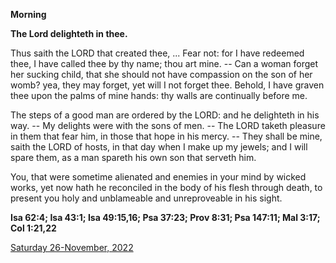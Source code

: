 **Morning**

**The Lord delighteth in thee.**
 
Thus saith the LORD that created thee, ... Fear not: for I have redeemed thee, I have called thee by thy name; thou art mine. -- Can a woman forget her sucking child, that she should not have compassion on the son of her womb? yea, they may forget, yet will I not forget thee. Behold, I have graven thee upon the palms of mine hands: thy walls are continually before me.
 
The steps of a good man are ordered by the LORD: and he delighteth in his way. -- My delights were with the sons of men. -- The LORD taketh pleasure in them that fear him, in those that hope in his mercy. -- They shall be mine, saith the LORD of hosts, in that day when I make up my jewels; and I will spare them, as a man spareth his own son that serveth him.
 
You, that were sometime alienated and enemies in your mind by wicked works, yet now hath he reconciled in the body of his flesh through death, to present you holy and unblameable and unreproveable in his sight.  

**Isa 62:4; Isa 43:1; Isa 49:15,16; Psa 37:23; Prov 8:31; Psa 147:11; Mal 3:17; Col 1:21,22**

[Saturday 26-November, 2022](https://t.me/daily_light)
